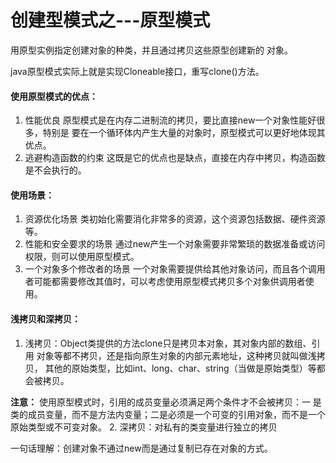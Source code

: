 # 创建型模式之---原型模式
用原型实例指定创建对象的种类，并且通过拷贝这些原型创建新的 对象。

java原型模式实际上就是实现Cloneable接口，重写clone()方法。
#### 使用原型模式的优点：
1. 性能优良
原型模式是在内存二进制流的拷贝，要比直接new一个对象性能好很多，特别是 要在一个循环体内产生大量的对象时，原型模式可以更好地体现其优点。
2. 逃避构造函数的约束
这既是它的优点也是缺点，直接在内存中拷贝，构造函数是不会执行的。
#### 使用场景：
1. 资源优化场景 类初始化需要消化非常多的资源，这个资源包括数据、硬件资源等。
2. 性能和安全要求的场景 通过new产生一个对象需要非常繁琐的数据准备或访问权限，则可以使用原型模式。
3. 一个对象多个修改者的场景 一个对象需要提供给其他对象访问，而且各个调用者可能都需要修改其值时，可以考虑使用原型模式拷贝多个对象供调用者使用。
#### 浅拷贝和深拷贝：
1. 浅拷贝：Object类提供的方法clone只是拷贝本对象，其对象内部的数组、引用 对象等都不拷贝，还是指向原生对象的内部元素地址，这种拷贝就叫做浅拷贝， 其他的原始类型，比如int、long、char、string（当做是原始类型）等都会被拷贝。

**注意：** 使用原型模式时，引用的成员变量必须满足两个条件才不会被拷贝：一 是类的成员变量，而不是方法内变量；二是必须是一个可变的引用对象，而不是一个原始类型或不可变对象。
2. 深拷贝：对私有的类变量进行独立的拷贝 

一句话理解：创建对象不通过new而是通过复制已存在对象的方式。
